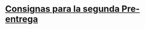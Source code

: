
 
# [Consignas para la segunda Pre-entrega](https://docs.google.com/presentation/d/10uK2Ttp7U2XcH7AM2y85C_MRZWFBwnjNtJRDqDRQpK8/edit#slide=id.g155b32ff2c3_0_0)
